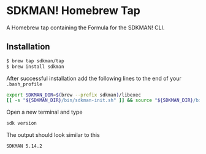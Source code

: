 # SDKMAN! Homebrew Tap

A Homebrew tap containing the Formula for the SDKMAN! CLI.

## Installation

```sh
$ brew tap sdkman/tap
$ brew install sdkman
```

After successful installation add the following lines to the end of your `.bash_profile`

```sh
export SDKMAN_DIR=$(brew --prefix sdkman)/libexec
[[ -s "${SDKMAN_DIR}/bin/sdkman-init.sh" ]] && source "${SDKMAN_DIR}/bin/sdkman-init.sh"
```

Open a new terminal and type

```sh
sdk version
```

The output should look similar to this

```sh
SDKMAN 5.14.2
```
